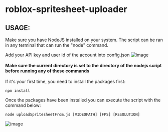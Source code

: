 # roblox-spritesheet-uploader

## USAGE:
Make sure you have NodeJS installed on your system.
The script can be ran in any terminal that can run the "node" command.

Add your API key and user id of the account into config.json
![image](https://github.com/scandaloux/roblox-spritesheet-uploader/assets/137931980/671acbdb-d028-411b-9b60-d3669fff94f1)<br /><br />
**Make sure the current directory is set to the directory of the nodejs script before running any of these commands**<br /><br />
If it's your first time, you need to install the packages first:
```
npm install
```
Once the packages have been installed you can execute the script with the command below:
```
node uploadSpritesheetFrom.js [VIDEOPATH] [FPS] [RESOLUTION]
```
![image](https://github.com/scandaloux/roblox-spritesheet-uploader/assets/137931980/4d790411-86a1-4fff-8d2c-f69225461f18)
